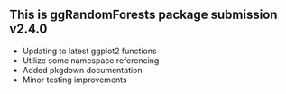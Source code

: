This is ggRandomForests package submission v2.4.0
-------------------------------------------------------------------------
* Updating to latest ggplot2 functions
* Utilize some namespace referencing
* Added pkgdown documentation
* Minor testing improvements
